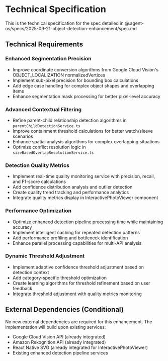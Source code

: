 # Technical Specification

This is the technical specification for the spec detailed in @.agent-os/specs/2025-09-21-object-detection-enhancement/spec.md

## Technical Requirements

### Enhanced Segmentation Precision
- Improve coordinate conversion algorithms from Google Cloud Vision's OBJECT_LOCALIZATION normalizedVertices
- Implement sub-pixel precision for bounding box calculations
- Add edge case handling for complex object shapes and overlapping items
- Enhance segmentation mask processing for better pixel-level accuracy

### Advanced Contextual Filtering
- Refine parent-child relationship detection algorithms in `parentChildDetectionService.ts`
- Improve containment threshold calculations for better watch/sleeve scenarios
- Enhance spatial analysis algorithms for complex overlapping situations
- Optimize conflict resolution logic in `sizeBasedOverlapResolutionService.ts`

### Detection Quality Metrics
- Implement real-time quality monitoring service with precision, recall, and F1-score calculations
- Add confidence distribution analysis and outlier detection
- Create quality trend tracking and performance analytics
- Integrate quality metrics display in InteractivePhotoViewer component

### Performance Optimization
- Optimize enhanced detection pipeline processing time while maintaining accuracy
- Implement intelligent caching for repeated detection patterns
- Add performance profiling and bottleneck identification
- Enhance parallel processing capabilities for multi-API analysis

### Dynamic Threshold Adjustment
- Implement adaptive confidence threshold adjustment based on detection context
- Add category-specific threshold optimization
- Create learning algorithms for threshold refinement based on user feedback
- Integrate threshold adjustment with quality metrics monitoring

## External Dependencies (Conditional)

No new external dependencies are required for this enhancement. The implementation will build upon existing services:
- Google Cloud Vision API (already integrated)
- Amazon Rekognition API (already integrated)
- React Native SVG (already integrated for InteractivePhotoViewer)
- Existing enhanced detection pipeline services
